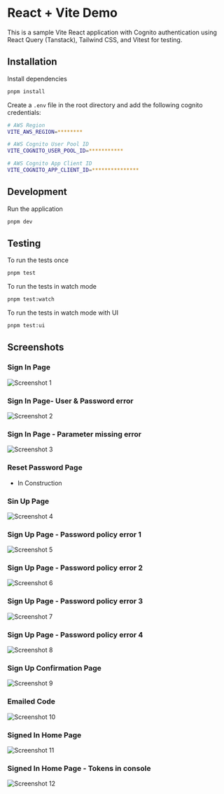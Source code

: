 # React + Vite Demo

This is a sample Vite React application with Cognito authentication using React Query (Tanstack), Tailwind CSS, and Vitest for testing.

## Installation

Install dependencies
```bash
pnpm install
```
Create a `.env` file in the root directory and add the following cognito credentials:
```bash
# AWS Region
VITE_AWS_REGION=********

# AWS Cognito User Pool ID
VITE_COGNITO_USER_POOL_ID=***********

# AWS Cognito App Client ID
VITE_COGNITO_APP_CLIENT_ID=***************

```

## Development
Run the application
```bash
pnpm dev
```

## Testing

To run the tests once
```bash
pnpm test
```
To run the tests in watch mode
```bash
pnpm test:watch
```
To run the tests in watch mode with UI
```bash
pnpm test:ui
```

## Screenshots

### Sign In Page
![Screenshot 1](./screenshots/screenshot01.png)

### Sign In Page- User & Password error
![Screenshot 2](./screenshots/screenshot02.png)

### Sign In Page - Parameter missing error
![Screenshot 3](./screenshots/screenshot03.png)

### Reset Password Page
- In Construction

### Sin Up Page
![Screenshot 4](./screenshots/screenshot04.png)

### Sign Up Page - Password policy error 1
![Screenshot 5](./screenshots/screenshot05.png)

### Sign Up Page - Password policy error 2
![Screenshot 6](./screenshots/screenshot06.png)

### Sign Up Page - Password policy error 3
![Screenshot 7](./screenshots/screenshot07.png)

### Sign Up Page - Password policy error 4
![Screenshot 8](./screenshots/screenshot08.png)

### Sign Up Confirmation Page
![Screenshot 9](./screenshots/screenshot09.png)

### Emailed Code
![Screenshot 10](./screenshots/screenshot10.png)

### Signed In Home Page
![Screenshot 11](./screenshots/screenshot11.png)

### Signed In Home Page - Tokens in console
![Screenshot 12](./screenshots/screenshot12.png)